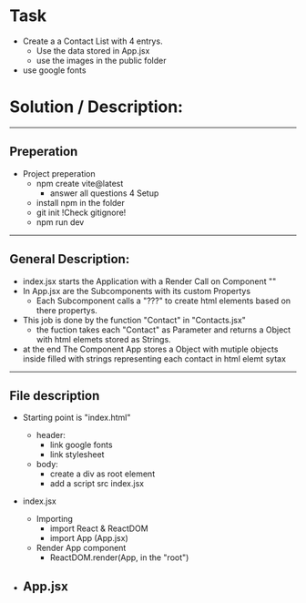 # Task

- Create a a Contact List with 4 entrys.
  - Use the data stored in App.jsx
  - use the images in the public folder
- use google fonts

# Solution / Description:

---

## Preperation

- Project preperation
  - npm create vite@latest
    - answer all questions 4 Setup
  - install npm in the folder
  - git init !Check gitignore!
  - npm run dev

---

## General Description:

- index.jsx starts the Application with a Render Call on Component "<App />"
- In App.jsx are the Subcomponents with its custom Propertys
  - Each Subcomponent calls a "???" to create html elements based on there propertys.
- This job is done by the function "Contact" in "Contacts.jsx"
  - the fuction takes each "Contact" as Parameter and returns a Object with html elemets stored as Strings.
- at the end The Component App stores a Object with mutiple objects inside filled with strings representing each contact in html elemt sytax

---

## File description

- Starting point is "index.html"

  - header:
    - link google fonts
    - link stylesheet
  - body:
    - create a div as root element
    - add a script src index.jsx

- index.jsx

  - Importing
    - import React & ReactDOM
    - import App (App.jsx)
  - Render App component
    - ReactDOM.render(App, in the "root")

- App.jsx
  -
